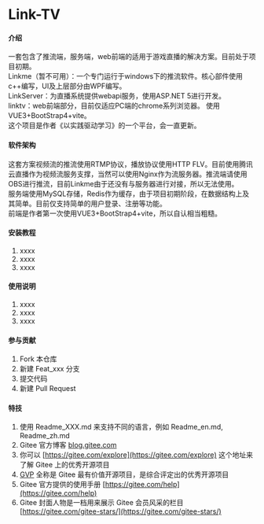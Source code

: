 # Link-TV

#### 介绍
一套包含了推流端，服务端，web前端的适用于游戏直播的解决方案。目前处于项目初期。  
Linkme（暂不可用）：一个专门运行于windows下的推流软件。核心部件使用c++编写，UI及上层部分由WPF编写。   
LinkServer：为直播系统提供webapi服务，使用ASP.NET 5进行开发。  
linktv：web前端部分，目前仅适应PC端的chrome系列浏览器。  使用VUE3+BootStrap4+vite。  
这个项目是作者《以实践驱动学习》的一个平台，会一直更新。
#### 软件架构
  这套方案视频流的推流使用RTMP协议，播放协议使用HTTP FLV。目前使用腾讯云直播作为视频流服务支撑，当然可以使用Nginx作为流服务器。推流端请使用OBS进行推流，目前Linkme由于还没有与服务器进行对接，所以无法使用。  
  服务端使用MySQL存储，Redis作为缓存，由于项目初期阶段，在数据结构上及其简单。目前仅支持简单的用户登录、注册等功能。  
  前端是作者第一次使用VUE3+BootStrap4+vite，所以自认相当粗糙。

#### 安装教程

1.  xxxx
2.  xxxx
3.  xxxx

#### 使用说明

1.  xxxx
2.  xxxx
3.  xxxx

#### 参与贡献

1.  Fork 本仓库
2.  新建 Feat_xxx 分支
3.  提交代码
4.  新建 Pull Request


#### 特技

1.  使用 Readme\_XXX.md 来支持不同的语言，例如 Readme\_en.md, Readme\_zh.md
2.  Gitee 官方博客 [blog.gitee.com](https://blog.gitee.com)
3.  你可以 [https://gitee.com/explore](https://gitee.com/explore) 这个地址来了解 Gitee 上的优秀开源项目
4.  [GVP](https://gitee.com/gvp) 全称是 Gitee 最有价值开源项目，是综合评定出的优秀开源项目
5.  Gitee 官方提供的使用手册 [https://gitee.com/help](https://gitee.com/help)
6.  Gitee 封面人物是一档用来展示 Gitee 会员风采的栏目 [https://gitee.com/gitee-stars/](https://gitee.com/gitee-stars/)
